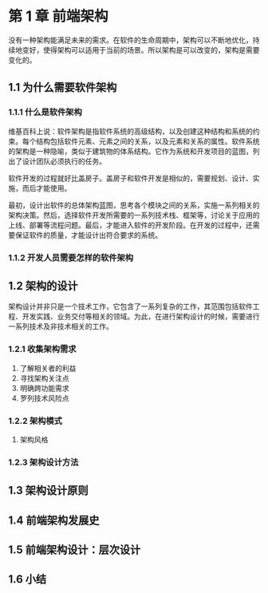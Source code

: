 # 第 1 章 前端架构

没有一种架构能满足未来的需求。在软件的生命周期中，架构可以不断地优化，持续地变好，使得架构可以适用于当前的场景。所以架构是可以改变的，架构是需要变化的。

## 1.1 为什么需要软件架构

### 1.1.1 什么是软件架构

维基百科上说：软件架构是指软件系统的高级结构，以及创建这种结构和系统的约束。每个结构包括软件元素、元素之间的关系，以及元素和关系的属性。软件系统的架构是一种隐喻，类似于建筑物的体系结构。它作为系统和开发项目的蓝图，列出了设计团队必须执行的任务。

软件开发的过程就好比盖房子。盖房子和软件开发是相似的，需要规划、设计、实施，而后才能使用。

最初，设计出软件的总体架构蓝图，思考各个模块之间的关系，实施一系列相关的架构决策。然后，选择软件开发所需要的一系列技术栈、框架等，讨论关于应用的上线、部署等流程问题。最后，才能进入软件的开发阶段。在开发的过程中，还需要保证软件的质量，才能设计出符合要求的系统。

### 1.1.2 开发人员需要怎样的软件架构

## 1.2 架构的设计

架构设计并非只是一个技术工作，它包含了一系列复杂的工作，其范围包括软件工程、开发实践、业务交付等相关的领域。为此，在进行架构设计的时候，需要进行一系列技术及非技术相关的工作。

### 1.2.1 收集架构需求

1. 了解相关者的利益
2. 寻找架构关注点
3. 明确跨功能需求
4. 罗列技术风险点

### 1.2.2 架构模式

1. 架构风格

### 1.2.3 架构设计方法

## 1.3 架构设计原则

## 1.4 前端架构发展史

## 1.5 前端架构设计：层次设计

## 1.6 小结
